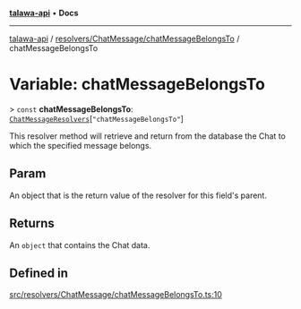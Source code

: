 [**talawa-api**](../../../../README.md) • **Docs**

***

[talawa-api](../../../../modules.md) / [resolvers/ChatMessage/chatMessageBelongsTo](../README.md) / chatMessageBelongsTo

# Variable: chatMessageBelongsTo

\> `const` **chatMessageBelongsTo**: [`ChatMessageResolvers`](../../../../types/generatedGraphQLTypes/type-aliases/ChatMessageResolvers.md)\[`"chatMessageBelongsTo"`\]

This resolver method will retrieve and return from the database the Chat to which the specified message belongs.

## Param

An object that is the return value of the resolver for this field's parent.

## Returns

An `object` that contains the Chat data.

## Defined in

[src/resolvers/ChatMessage/chatMessageBelongsTo.ts:10](https://github.com/PalisadoesFoundation/talawa-api/blob/bba5d82264abb62b9e358a3d3fe1af18a8a8f6e4/src/resolvers/ChatMessage/chatMessageBelongsTo.ts#L10)
